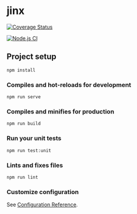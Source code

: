 
# jinx

[![Coverage Status](https://coveralls.io/repos/github/andrewboyley/reward-based-data-labelling/badge.svg?branch=main&t=HJlYN4)](https://coveralls.io/github/andrewboyley/reward-based-data-labelling?branch=main)

[![Node.js CI](https://github.com/andrewboyley/reward-based-data-labelling/actions/workflows/CI.yml/badge.svg)](https://github.com/andrewboyley/reward-based-data-labelling/actions/workflows/CI.yml)

## Project setup
```
npm install
```

### Compiles and hot-reloads for development
```
npm run serve
```

### Compiles and minifies for production
```
npm run build
```

### Run your unit tests
```
npm run test:unit
```

### Lints and fixes files
```
npm run lint
```

### Customize configuration
See [Configuration Reference](https://cli.vuejs.org/config/).
